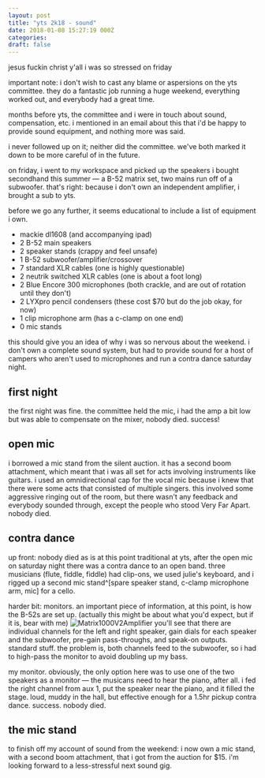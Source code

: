 ```yaml
---
layout: post
title: "yts 2k18 - sound"
date: 2018-01-08 15:27:19 000Z
categories:
draft: false
---
```


jesus fuckin christ y'all i was so stressed on friday

important note: i don't wish to cast any blame or aspersions on the yts committee. they do a fantastic job running a huge weekend, everything worked out, and everybody had a great time.

months before yts, the committee and i were in touch about sound, compensation, etc. i mentioned in an email about this that i'd be happy to provide sound equipment, and nothing more was said.

i never followed up on it; neither did the committee. we've both marked it down to be more careful of in the future.

on friday, i went to my workspace and picked up the speakers i bought secondhand this summer — a B-52 matrix set, two mains run off of a subwoofer. that's right: because i don't own an independent amplifier, i brought a sub to yts.

before we go any further, it seems educational to include a list of equipment i own.

* mackie dl1608 (and accompanying ipad)
* 2 B-52 main speakers
* 2 speaker stands (crappy and feel unsafe)
* 1 B-52 subwoofer/amplifier/crossover
* 7 standard XLR cables (one is highly questionable)
* 2 neutrik switched XLR cables (one is about a foot long)
* 2 Blue Encore 300 microphones (both crackle, and are out of rotation until they don't)
* 2 LYXpro pencil condensers (these cost $70 but do the job okay, for now)
* 1 clip microphone arm (has a c-clamp on one end)
* 0 mic stands

this should give you an idea of why i was so nervous about the weekend. i don't own a complete sound system, but had to provide sound for a host of campers who aren't used to microphones and run a contra dance saturday night.

## first night

the first night was fine. the committee held the mic, i had the amp a bit low but was able to compensate on the mixer, nobody died. success!

## open mic

i borrowed a mic stand from the silent auction. it has a second boom attachment, which meant that i was all set for acts involving instruments like guitars.
i used an omnidirectional cap for the vocal mic because i knew that there were some acts that consisted of multiple singers. this involved some aggressive ringing out of the room, but there wasn't any feedback and everybody sounded through, except the people who stood Very Far Apart. nobody died.

## contra dance

up front: nobody died
as is at this point traditional at yts, after the open mic on saturday night there was a contra dance to an open band. three musicians (flute, fiddle, fiddle) had clip-ons, we used julie's keyboard, and i rigged up a second mic stand^[spare speaker stand, c-clamp microphone arm, mic] for a cello.

harder bit: monitors.
an important piece of information, at this point, is how the B-52s are set up. (actually this might be about what you'd expect, but if it is, bear with me)
![Matrix1000V2Amplifier](/content/images/2018/01/Matrix1000V2Amplifier.jpg)
you'll see that there are individual channels for the left and right speaker, gain dials for each speaker and the subwoofer, pre-gain pass-throughs, and speak-on outputs.
standard stuff. the problem is, both channels feed to the subwoofer, so i had to high-pass the monitor to avoid doubling up my bass.

my monitor. obviously, the only option here was to use one of the two speakers as a monitor — the musicans need to hear the piano, after all. i fed the right channel from aux 1, put the speaker near the piano, and it filled the stage. loud, muddy in the hall, but effective enough for a 1.5hr pickup contra dance. success. nobody died.

## the mic stand

to finish off my account of sound from the weekend: i now own a mic stand, with a second boom attachment, that i got from the auction for $15. i'm looking forward to a less-stressful next sound gig.